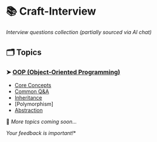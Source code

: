 # 📚 Craft-Interview  
###### _Interview questions collection (partially sourced via AI chat)_  

## 🗂️ Topics  
### ➤ [OOP (Object-Oriented Programming)](./oop/)  
- [Core Concepts](./oop/1_basic_oop.md)  
- [Common Q&A](./oop/2_basic_common_Question.md)
- [Inheritance](./oop/3_inheritance.md)
- [Polymorphism]
- [Abstraction](./oop/5_abstraction.md)

🔹  *More topics coming soon...*  

*Your feedback is important!**
